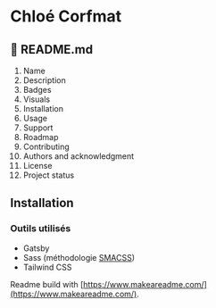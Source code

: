 # Chloé Corfmat

## 🚀 README.md

1. Name
2. Description
3. Badges
4. Visuals
5. Installation
6. Usage
7. Support
8. Roadmap
9. Contributing
10. Authors and acknowledgment
11. License
12. Project status

## Installation

### Outils utilisés
* Gatsby
* Sass (méthodologie [SMACSS](http://smacss.com/))
* Tailwind CSS

Readme build with [https://www.makeareadme.com/](https://www.makeareadme.com/).
